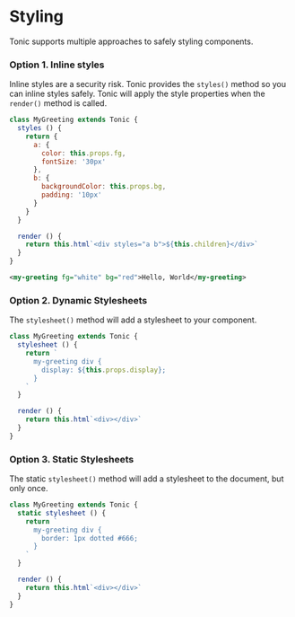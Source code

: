 # Styling

Tonic supports multiple approaches to safely styling components.

### Option 1. Inline styles

Inline styles are a security risk. Tonic provides the `styles()` method so you
can inline styles safely. Tonic will apply the style properties when the `render()`
method is called.

```js
class MyGreeting extends Tonic {
  styles () {
    return {
      a: {
        color: this.props.fg,
        fontSize: '30px'
      },
      b: {
        backgroundColor: this.props.bg,
        padding: '10px'
      }
    }
  }

  render () {
    return this.html`<div styles="a b">${this.children}</div>`
  }
}
```

```xml
<my-greeting fg="white" bg="red">Hello, World</my-greeting>
```

### Option 2. Dynamic Stylesheets
The `stylesheet()` method will add a stylesheet to your component.

```js
class MyGreeting extends Tonic {
  stylesheet () {
    return `
      my-greeting div {
        display: ${this.props.display};
      }
    `
  }

  render () {
    return this.html`<div></div>`
  }
}
```

### Option 3. Static Stylesheets
The static `stylesheet()` method will add a stylesheet to the document,
but only once.

```js
class MyGreeting extends Tonic {
  static stylesheet () {
    return `
      my-greeting div {
        border: 1px dotted #666;
      }
    `
  }

  render () {
    return this.html`<div></div>`
  }
}
```
